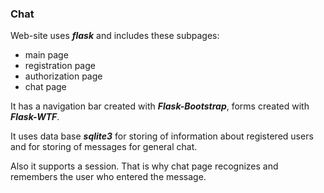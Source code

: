 ### Chat
Web-site uses ***flask*** and includes these subpages:
* main page
* registration page
* authorization page
* chat page 

It has a navigation bar created with ***Flask-Bootstrap***, forms created with ***Flask-WTF***. 

It uses data base ***sqlite3*** for storing of information about registered users and for storing of messages for general chat. 

Also it supports a session. That is why chat page recognizes and remembers the user who entered the message.
